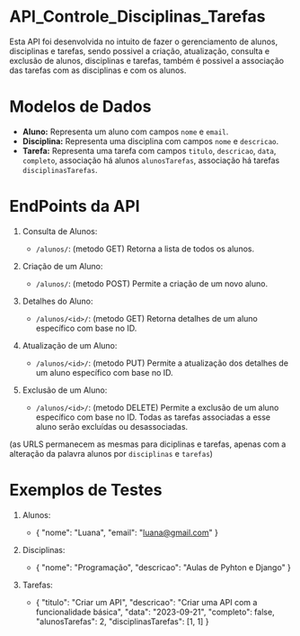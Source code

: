# API_Controle_Disciplinas_Tarefas
Esta API foi desenvolvida no intuito de fazer o gerenciamento de alunos, disciplinas e tarefas, sendo possivel a criação, atualização, consulta e exclusão de alunos, disciplinas e tarefas, também é possivel a associação das tarefas com as disciplinas e com os alunos.

# Modelos de Dados
- **Aluno:** Representa um aluno com campos `nome` e `email`.
- **Disciplina:** Representa uma disciplina com campos `nome` e `descricao`.
- **Tarefa:** Representa uma tarefa com campos `titulo`, `descricao`, `data`, `completo`, associação há alunos `alunosTarefas`, associação há tarefas `disciplinasTarefas`.

# EndPoints da API
1. Consulta de Alunos:
   - `/alunos/`: (metodo GET) Retorna a lista de todos os alunos.

2. Criação de um Aluno:
   - `/alunos/`: (metodo POST) Permite a criação de um novo aluno.

3. Detalhes do Aluno:
   - `/alunos/<id>/`: (metodo GET) Retorna detalhes de um aluno específico com base no ID.

4. Atualização de um Aluno:
   - `/alunos/<id>/`: (metodo PUT) Permite a atualização dos detalhes de um aluno específico com base no ID.

5. Exclusão de um Aluno:
   - `/alunos/<id>/`: (metodo DELETE) Permite a exclusão de um aluno específico com base no ID. Todas as tarefas associadas a esse aluno serão excluídas ou desassociadas.
  
(as URLS permanecem as mesmas para diciplinas e tarefas, apenas com a alteração da palavra alunos por `disciplinas` e `tarefas`)

# Exemplos de Testes
1. Alunos:
   - {
    "nome": "Luana",
    "email": "luana@gmail.com"
     }

2. Disciplinas:
   - {
    "nome": "Programação",
    "descricao": "Aulas de Pyhton e Django"
     }

3. Tarefas:
   - { 
    "titulo": "Criar um API", 
    "descricao": "Criar uma API com a funcionalidade básica", 
    "data": "2023-09-21", 
    "completo": false, 
    "alunosTarefas": 2, 
    "disciplinasTarefas": [1, 1] 
    }

